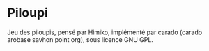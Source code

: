 # Piloupi
Jeu des piloupis, pensé par Himiko, implémenté par carado (carado arobase savhon point org), sous licence GNU GPL.